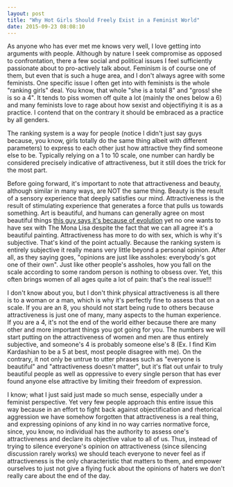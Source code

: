 ```yaml
---
layout: post
title: "Why Hot Girls Should Freely Exist in a Feminist World"
date: 2015-09-23 08:08:10
---
```


As anyone who has ever met me knows very well, I love getting into arguments with people. Although by nature I seek compromise as opposed to confrontation, there a few social and political issues I feel sufficiently passionate about to pro-actively talk about. Feminism is of course one of them, but even that is such a huge area, and I don't always agree with some feminists. One specific issue I often get into with feminists is the whole "ranking girls" deal. You know, that whole "she is a total 8" and "gross! she is so a 4". It tends to piss women off quite a lot (mainly the ones below a 6) and many feminists love to rage about how sexist and objectifiying it is as a practice. I contend that on the contrary it should be embraced as a practice by all genders. 

The ranking system is a way for people (notice I didn't just say guys because, you know, girls totally do the same thing albeit with different parameters) to express to each other just how attractive they find someone else to be. Typically relying on a 1 to 10 scale, one number can hardly be considered precisely indicative of attractiveness, but it still does the trick for the most part. 

Before going forward, it's important to note that attractiveness and beauty, although similar in many ways, are NOT the same thing. Beauty is the result of a sensory experience that deeply satisfies our mind. Attractiveness is the result of stimulating experience that generates a force that pulls us towards something. Art is beautiful, and humans can generally agree on most beautiful things [this guy says it's because of evolution]("https://www.youtube.com/watch?v=PktUzdnBqWI") yet no one wants to have sex with The Mona Lisa despite the fact that we can all agree it's a beautiful painting. Attractiveness has more to do with sex, which is why it's subjective. That's kind of the point actually. Because the ranking system is entirely subjective it really means very little beyond a personal opinion. After all, as they saying goes, "opinions are just like assholes: everybody's got one of their own". Just like other people's assholes, how you fall on the scale according to some random person is nothing to obsess over. Yet, this often brings women of all ages quite a lot of pain: that's the real issue!!!

I don't know about you, but I don't think physical attractiveness is all there is to a woman or a man, which is why it's perfectly fine to assess that on a scale. If you are an 8, you should not start being rude to others because attractiveness is just one of many, many aspects to the human experience. If you are a 4, it's not the end of the world either because there are many other and more important things you got going for you. The numbers we will start putting on the attractiveness of women and men are thus entirely subjective, and someone's 4 is probably someone else's 8 (Ex. I find Kim Kardashian to be a 5 at best, most people disagree with me). On the contrary, it not only be untrue to utter phrases such as "everyone is beautiful" and "attractiveness doesn't matter", but it's flat out unfair to truly beautiful people as well as oppressive to every single person that has ever found anyone else attractive by limiting their freedom of expression.

I know; what I just said just made so much sense, especially under a feminist perspective. Yet very few people approach this entire issue this way because in an effort to fight back against objectification and rhetorical aggression we have somehow forgotten that attractiveness is a real thing, and expressing opinions of any kind in no way carries normative force, since, you know, no individual has the authority to assess one's attractiveness and declare its objective value to all of us. Thus, instead of trying to silence everyone's opinion on attractiveness (since silencing discussion rarely works) we should teach everyone to never feel as if attractiveness is the only characteristic that matters to them, and empower ourselves to just not give a flying fuck about the opinions of haters we don't really care about the end of the day. 

